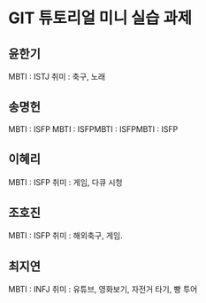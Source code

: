 # GIT 튜토리얼 미니 실습 과제

## 윤한기

MBTI : ISTJ
취미 : 축구, 노래

## 송명헌
MBTI : ISFP
MBTI : ISFPMBTI : ISFPMBTI : ISFP

## 이혜리

MBTI : ISFP
취미 : 게임, 다큐 시청

## 조호진

MBTI : ISFP
취미 : 해외축구, 게임.

## 최지연

MBTI : INFJ
취미 : 유튜브, 영화보기, 자전거 타기, 빵 투어
